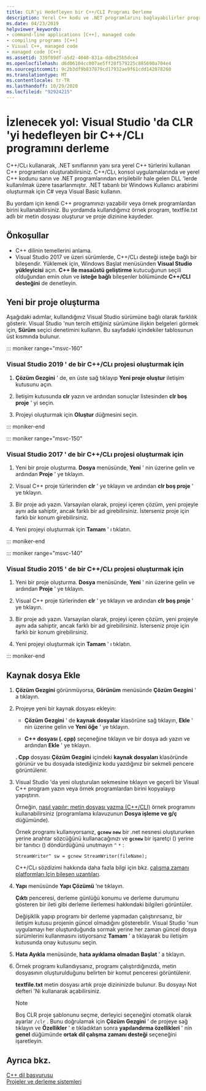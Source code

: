 ```yaml
---
title: CLR’yi Hedefleyen bir C++/CLI Programı Derleme
description: Yerel C++ kodu ve .NET programlarını bağlayabilirler program ve kitaplıklar oluşturmak için Microsoft C++ kullanın.
ms.date: 04/23/2019
helpviewer_keywords:
- command-line applications [C++], managed code
- compiling programs [C++]
- Visual C++, managed code
- managed code [C++]
ms.assetid: 339f89df-a5d2-4040-831a-ddbe25b5dce4
ms.openlocfilehash: d6d06104cc007ae5ff20f579225c885690a704e4
ms.sourcegitcommit: 9c2b3df9b837879cd17932ae9f61cdd142078260
ms.translationtype: MT
ms.contentlocale: tr-TR
ms.lasthandoff: 10/29/2020
ms.locfileid: "92924215"
---
```

# <a name="walkthrough-compile-a-ccli-program-that-targets-the-clr-in-visual-studio"></a>İzlenecek yol: Visual Studio 'da CLR 'yi hedefleyen bir C++/CLı programını derleme

C++/CLı kullanarak, .NET sınıflarının yanı sıra yerel C++ türlerini kullanan C++ programları oluşturabilirsiniz. C++/CLı, konsol uygulamalarında ve yerel C++ kodunu sarın ve .NET programlarından erişilebilir hale gelen DLL 'lerde kullanılmak üzere tasarlanmıştır. .NET tabanlı bir Windows Kullanıcı arabirimi oluşturmak için C# veya Visual Basic kullanın.

Bu yordam için kendi C++ programınızı yazabilir veya örnek programlardan birini kullanabilirsiniz. Bu yordamda kullandığımız örnek program, textfile.txt adlı bir metin dosyası oluşturur ve proje dizinine kaydeder.

## <a name="prerequisites"></a>Önkoşullar

- C++ dilinin temellerini anlama.
- Visual Studio 2017 ve üzeri sürümlerde, C++/CLı desteği isteğe bağlı bir bileşendir. Yüklemek için, Windows Başlat menüsünden **Visual Studio yükleyicisi** açın. **C++ Ile masaüstü geliştirme** kutucuğunun seçili olduğundan emin olun ve **isteğe bağlı** bileşenler bölümünde **C++/CLI desteğini** de denetleyin.

## <a name="create-a-new-project"></a>Yeni bir proje oluşturma

Aşağıdaki adımlar, kullandığınız Visual Studio sürümüne bağlı olarak farklılık gösterir. Visual Studio 'nun tercih ettiğiniz sürümüne ilişkin belgeleri görmek için, **Sürüm** seçici denetimini kullanın. Bu sayfadaki içindekiler tablosunun üst kısmında bulunur.

::: moniker range="msvc-160"

### <a name="to-create-a-ccli-project-in-visual-studio-2019"></a>Visual Studio 2019 ' de bir C++/CLı projesi oluşturmak için

1. **Çözüm Gezgini** ' de, en üste sağ tıklayıp **Yeni proje oluştur** iletişim kutusunu açın.

1. İletişim kutusunda **clr** yazın ve ardından sonuçlar listesinden **clr boş proje** ' yi seçin.

1. Projeyi oluşturmak için **Oluştur** düğmesini seçin.

::: moniker-end

::: moniker range="msvc-150"

### <a name="to-create-a-ccli-project-in-visual-studio-2017"></a>Visual Studio 2017 ' de bir C++/CLı projesi oluşturmak için

1. Yeni bir proje oluşturma. **Dosya** menüsünde, **Yeni** ' nin üzerine gelin ve ardından **Proje** ' ye tıklayın.

1. Visual C++ proje türlerinden **clr** ' ye tıklayın ve ardından **clr boş proje** ' ye tıklayın.

1. Bir proje adı yazın. Varsayılan olarak, projeyi içeren çözüm, yeni projeyle aynı ada sahiptir, ancak farklı bir ad girebilirsiniz. İsterseniz proje için farklı bir konum girebilirsiniz.

1. Yeni projeyi oluşturmak için **Tamam** ' ı tıklatın.

::: moniker-end

::: moniker range="msvc-140"

### <a name="to-create-a-ccli-project-in-visual-studio-2015"></a>Visual Studio 2015 ' de bir C++/CLı projesi oluşturmak için

1. Yeni bir proje oluşturma. **Dosya** menüsünde, **Yeni** ' nin üzerine gelin ve ardından **Proje** ' ye tıklayın.

1. Visual C++ proje türlerinden **clr** ' ye tıklayın ve ardından **clr boş proje** ' ye tıklayın.

1. Bir proje adı yazın. Varsayılan olarak, projeyi içeren çözüm, yeni projeyle aynı ada sahiptir, ancak farklı bir ad girebilirsiniz. İsterseniz proje için farklı bir konum girebilirsiniz.

1. Yeni projeyi oluşturmak için **Tamam** ' ı tıklatın.

::: moniker-end

## <a name="add-a-source-file"></a>Kaynak dosya Ekle

1. **Çözüm Gezgini** görünmüyorsa, **Görünüm** menüsünde **Çözüm Gezgini** ' a tıklayın.

1. Projeye yeni bir kaynak dosyası ekleyin:

   - **Çözüm Gezgini** ' de **kaynak dosyalar** klasörüne sağ tıklayın, **Ekle** ' nin üzerine gelin ve **Yeni öğe** ' ye tıklayın.

   - **C++ dosyası (. cpp)** seçeneğine tıklayın ve bir dosya adı yazın ve ardından **Ekle** ' ye tıklayın.

   **. Cpp** dosyası **Çözüm Gezgini** içindeki **kaynak dosyaları** klasöründe görünür ve bu dosyada istediğiniz kodu yazdığınız bir sekmeli pencere görüntülenir.

1. Visual Studio 'da yeni oluşturulan sekmesine tıklayın ve geçerli bir Visual C++ program yazın veya örnek programlardan birini kopyalayıp yapıştırın.

   Örneğin, [nasıl yapılır: metin dosyası yazma (C++/CLI)](./file-handling-and-i-o-cpp-cli.md#write_text) örnek programını kullanabilirsiniz (programlama kılavuzunun **Dosya işleme ve g/ç** düğümünde).

   Örnek programı kullanıyorsanız, **`gcnew`** **`new`** bir .net nesnesi oluştururken yerine anahtar sözcüğünü kullanacağınızı ve **`gcnew`** bir işaretçi () yerine bir tanıtıcı () döndürdüğünü unutmayın `^` `*` :

   `StreamWriter^ sw = gcnew StreamWriter(fileName);`

   C++/CLı sözdizimi hakkında daha fazla bilgi için bkz. [çalışma zamanı platformları Için bileşen uzantıları](../extensions/component-extensions-for-runtime-platforms.md).

1. **Yapı** menüsünde **Yapı Çözümü** ’ne tıklayın.

   **Çıktı** penceresi, derleme günlüğü konumu ve derleme durumunu gösteren bir ileti gibi derleme ilerlemesi hakkındaki bilgileri görüntüler.

   Değişiklik yapıp programı bir derleme yapmadan çalıştırırsanız, bir iletişim kutusu projenin güncel olmadığını gösterebilir. Visual Studio 'nun uygulamayı her oluşturduğunda sormak yerine her zaman güncel dosya sürümlerini kullanmasını istiyorsanız **Tamam** ' a tıklayarak bu iletişim kutusunda onay kutusunu seçin.

1. **Hata Ayıkla** menüsünde, **hata ayıklama olmadan Başlat** ' a tıklayın.

1. Örnek programı kullandıysanız, programı çalıştırdığınızda, metin dosyasının oluşturulduğunu belirten bir komut penceresi görüntülenir.

   **textfile.txt** metin dosyası artık proje dizininizde bulunur. Bu dosyayı Not defteri 'Ni kullanarak açabilirsiniz.

   > [!NOTE]
   > Boş CLR proje şablonunu seçme, derleyici seçeneğini otomatik olarak ayarlar `/clr` . Bunu doğrulamak için **Çözüm Gezgini** ' de projeye sağ tıklayın ve **Özellikler** ' e tıkladıktan sonra **yapılandırma özellikleri** ' nin **genel** düğümünde **ortak dil çalışma zamanı desteği** seçeneğini işaretleyin.

## <a name="see-also"></a>Ayrıca bkz.

[C++ dil başvurusu](../cpp/cpp-language-reference.md)<br/>
[Projeler ve derleme sistemleri](../build/projects-and-build-systems-cpp.md)<br/>
